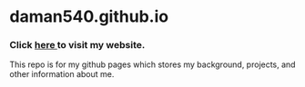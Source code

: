 # daman540.github.io

<html>
<body>
<h3>Click  
        <a href="https://daman540.github.io/" 
           target="_blank">here 
        </a> to visit my website. 
    </h3> 
</body>
</html>

This repo is for my github pages which stores my background, projects, and other information about me.